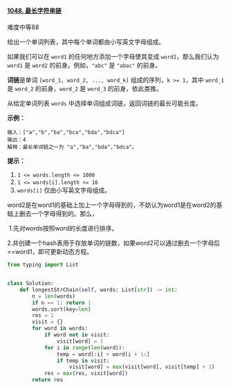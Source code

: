 #### [1048. 最长字符串链](https://leetcode-cn.com/problems/longest-string-chain/)

难度中等88

给出一个单词列表，其中每个单词都由小写英文字母组成。

如果我们可以在 `word1` 的任何地方添加一个字母使其变成 `word2`，那么我们认为 `word1` 是 `word2` 的前身。例如，`"abc"` 是 `"abac"` 的前身。

**词链**是单词 `[word_1, word_2, ..., word_k]` 组成的序列，`k >= 1`，其中 `word_1` 是 `word_2` 的前身，`word_2` 是 `word_3` 的前身，依此类推。

从给定单词列表 `words` 中选择单词组成词链，返回词链的最长可能长度。
 

**示例：**

```
输入：["a","b","ba","bca","bda","bdca"]
输出：4
解释：最长单词链之一为 "a","ba","bda","bdca"。
```

 

**提示：**

1.  `1 <= words.length <= 1000`
2.  `1 <= words[i].length <= 16`
3.  `words[i]` 仅由小写英文字母组成。



​		word2是在word1的基础上加上一个字母得到的，不妨认为word1是在word2的基础上删去一个字母得到的。那么，

​		1.先对words按照word的长度进行排序。

​		2.并创建一个hash表用于存放单词的链数，如果word2可以通过删去一个字母后==word1，即可更新动态方程。

```python
from typing import List


class Solution:
    def longestStrChain(self, words: List[str]) -> int:
        n = len(words)
        if n == 1: return 1
        words.sort(key=len)
        res = 1
        visit = {}
        for word in words:
            if word not in visit:
                visit[word] = 1
            for i in range(len(word)):
                temp = word[:i] + word[i + 1:]
                if temp in visit:
                    visit[word] = max(visit[word], visit[temp] + 1)
            res = max(res, visit[word])
        return res

```


